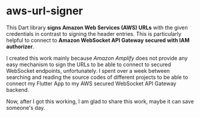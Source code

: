 # aws-url-signer
This Dart library **signs Amazon Web Services (AWS) URLs** with the given credentials in contrast to signing the header entries. This is particularly helpful to connect to **Amazon WebSocket API Gateway secured with IAM authorizer**.

I created this work mainly because *Amazon Amplify* does not provide any easy mechanism to sign the URLs to be able to connect to secured WebSocket endpoints, unfortunately. I spent over a week between searching and reading the source codes of different projects to be able to connect my Flutter App to my AWS secured WebSocket API Gateway backend.

Now, after I got this working, I am glad to share this work, maybe it can save someone's day.

